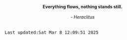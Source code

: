 
<div align="center"><b><span>Everything flows, nothing stands still.</span></b><br><br><i> - Heraclitus</i></div>
<br><br><kbd>Last updated:Sat Mar  8 12:09:51 2025</kbd>